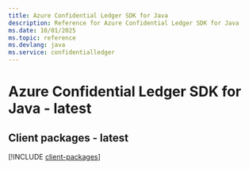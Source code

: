 ```yaml
---
title: Azure Confidential Ledger SDK for Java
description: Reference for Azure Confidential Ledger SDK for Java
ms.date: 10/01/2025
ms.topic: reference
ms.devlang: java
ms.service: confidentialledger
---
```

# Azure Confidential Ledger SDK for Java - latest

## Client packages - latest
[!INCLUDE [client-packages](confidential-ledger-client-index.md)]